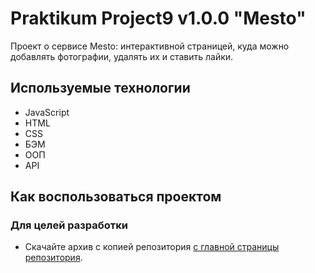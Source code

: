 # Praktikum Project9 v1.0.0 "Mesto"
Проект о сервисе Mesto: интерактивной страницей, куда можно добавлять фотографии, удалять их и ставить лайки.
## Используемые технологии
- JavaScript
- HTML
- CSS
- БЭМ
- ООП
- API
## Как воспользоваться проектом
### Для целей разработки
- Cкачайте архив c копией репозитория [с главной страницы репозитория](https://github.com/1Roderick/praktikumproject9).
